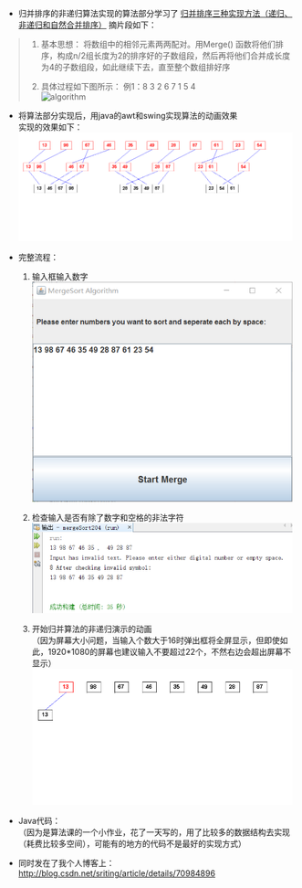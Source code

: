  - 归并排序的非递归算法实现的算法部分学习了 [归并排序三种实现方法（递归、非递归和自然合并排序）](http://blog.csdn.net/angelniu1024/article/details/8765618) 摘片段如下：

> 	 1)   基本思想：
> 将数组中的相邻元素两两配对。用Merge() 函数将他们排序，构成n/2组长度为2的排序好的子数组段，然后再将他们合并成长度为4的子数组段，如此继续下去，直至整个数组排好序
> 
> 	 2)   具体过程如下图所示： 	 例1：8   3   2   6   7   1   5   4 	 <br/>
> ![algorithm](http://img.my.csdn.net/uploads/201304/06/1365263110_3814.jpg)

 - 将算法部分实现后，用java的awt和swing实现算法的动画效果 <br/>
	实现的效果如下： <br/>
![mergesort1](mergeSort.gif) 

 - 完整流程：
   1. 输入框输入数字 <br/>
   ![input](input.png)
   
   2. 检查输入是否有除了数字和空格的非法字符 <br/>
   ![invalid](invalid.png)
   
   3.  开始归并算法的非递归演示的动画 <br/>（因为屏幕大小问题，当输入个数大于16时弹出框将全屏显示，但即使如此，1920*1080的屏幕也建议输入不要超过22个，不然右边会超出屏幕不显示）
   ![mergesort2](mergeSort2.gif)
 
 - Java代码： <br/>
 （因为是算法课的一个小作业，花了一天写的，用了比较多的数据结构去实现（耗费比较多空间），可能有的地方的代码不是最好的实现方式）
 
 - 同时发在了我个人博客上：http://blog.csdn.net/sriting/article/details/70984896